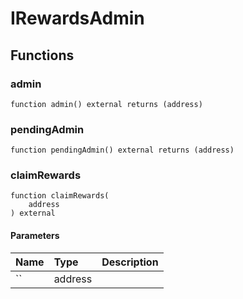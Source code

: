 # IRewardsAdmin

## Functions

### admin

```solidity
function admin() external returns (address)
```

### pendingAdmin

```solidity
function pendingAdmin() external returns (address)
```

### claimRewards

```solidity
function claimRewards(
    address 
) external
```

#### Parameters

| Name | Type | Description |
| :--- | :--- | :---------- |
| `` | address |  |

